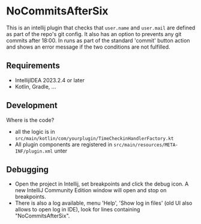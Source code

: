 # NoCommitsAfterSix

This is an intellij plugin that checks that `user.name` and `user.mail` are defined as part of the repo's git config.
It also has an option to prevents any git commits after 18:00.
In runs as part of the standard 'commit' button action and shows an error message if the two conditions are not
fulfilled.

## Requirements
- IntellijIDEA 2023.2.4 or later
- Kotlin, Gradle, ...

## Development

Where is the code?
  - all the logic is in `src/main/kotlin/com/yourplugin/TimeCheckinHandlerFactory.kt`
  - All plugin components are registered in `src/main/resources/META-INF/plugin.xml` unter 

## Debugging

- Open the project in Intellij, set breakpoints and click the debug icon. A new IntelliJ Community Edition window will
  open and stop on breakpoints.
- There is also a log available, menu 'Help', 'Show log in files' (old UI also allows to open log in IDE), look for
  lines containing "NoCommitsAfterSix".